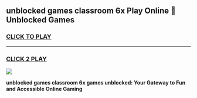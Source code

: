 
## unblocked games classroom 6x Play Online 👋 Unblocked Games
<h3>
<a href="https://premium.freeplayer.one?title=unblocked_games_classroom_6x&ref=19F">CLICK TO PLAY</a></h3>
<hr>

<h3>
<a href="https://premium.freeplayer.one?title=unblocked_games_classroom_6x&ref=19F">CLICK 2 PLAY</a>
  
</h3>

<a href="https://premium.freeplayer.one?title=unblocked_games_classroom_6x&ref=19F"><img src="https://clearcache.store/games.png"></a>


**unblocked games classroom 6x games unblocked: Your Gateway to Fun and Accessible Online Gaming**
